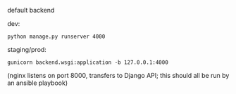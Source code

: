 default backend

dev:

```
python manage.py runserver 4000
```

staging/prod:

```
gunicorn backend.wsgi:application -b 127.0.0.1:4000
```

(nginx listens on port 8000, transfers to Django API; this should all be run by an ansible playbook)
